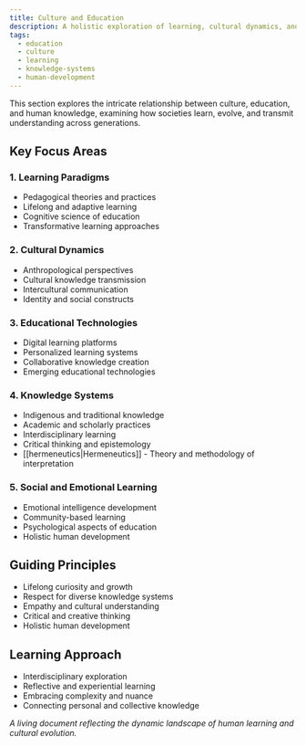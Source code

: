 ```yaml
---
title: Culture and Education
description: A holistic exploration of learning, cultural dynamics, and human knowledge transmission
tags:
  - education
  - culture
  - learning
  - knowledge-systems
  - human-development
---
```


This section explores the intricate relationship between culture, education, and human knowledge, examining how societies learn, evolve, and transmit understanding across generations.

## Key Focus Areas

### 1. Learning Paradigms
- Pedagogical theories and practices
- Lifelong and adaptive learning
- Cognitive science of education
- Transformative learning approaches

### 2. Cultural Dynamics
- Anthropological perspectives
- Cultural knowledge transmission
- Intercultural communication
- Identity and social constructs

### 3. Educational Technologies
- Digital learning platforms
- Personalized learning systems
- Collaborative knowledge creation
- Emerging educational technologies

### 4. Knowledge Systems
- Indigenous and traditional knowledge
- Academic and scholarly practices
- Interdisciplinary learning
- Critical thinking and epistemology
- [[hermeneutics|Hermeneutics]] - Theory and methodology of interpretation

### 5. Social and Emotional Learning
- Emotional intelligence development
- Community-based learning
- Psychological aspects of education
- Holistic human development

## Guiding Principles
- Lifelong curiosity and growth
- Respect for diverse knowledge systems
- Empathy and cultural understanding
- Critical and creative thinking
- Holistic human development

## Learning Approach
- Interdisciplinary exploration
- Reflective and experiential learning
- Embracing complexity and nuance
- Connecting personal and collective knowledge

*A living document reflecting the dynamic landscape of human learning and cultural evolution.*
